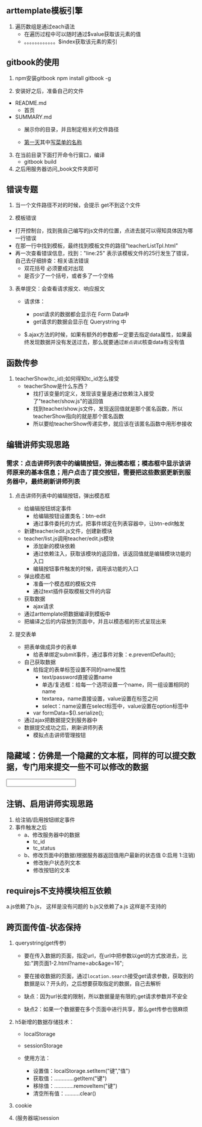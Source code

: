 ## arttemplate模板引擎
1. 遍历数组是通过each语法
    + 在遍历过程中可以随时通过$value获取该元素的值
    + 。。。。。。。。。。。。$index获取该元素的索引


## gitbook的使用
1. npm安装gitbook
npm install gitbook -g

2. 安装好之后，准备自己的文件
+ README.md
    - 首页
+ SUMMARY.md
    - 展示你的目录，并且制定相关的文件路径

    - [第一天](第一天.md)其中[写菜单的名称](文件的路径)
3. 在当前目录下面打开命令行窗口，编译
    - gitbook build
4. 之后用服务器访问_book文件夹即可


## 错误专题
1. 当一个文件路径不对的时候，会提示 get不到这个文件

2. 模板错误
+ 打开控制台，找到我自己编写的js文件的位置，点进去就可以得知具体因为哪一行错误
+ 在那一行中找到模板，最终找到模板文件的路径"teacherListTpl.html"
+ 再一次查看错误信息，找到："line:25" 表示该模板文件的25行发生了错误，自己去仔细排查：相关语法错误
    - 双花括号 必须要成对出现
    - 是否少了一个括号，或者多了一个空格

3. 表单提交：会查看请求报文、响应报文
    + 请求体：
        - post请求的数据都会显示在 Form Data中
        - get请求的数据会显示在 Querystring 中

    + $.ajax方法的时候，如果有额外的参数都一定要去指定data属性，如果最终发现数据并没有发送过去，那么就要通过`断点调试`核查data有没有值

## 函数传参
1. teacherShow(tc_id);如何得知tc_id怎么接受
    + teacherShow是什么东西？
        - 找打该变量的定义，发现该变量是通过依赖注入接受了"teacher/show.js"的返回值
        - 找到teacher/show.js文件，发现返回值就是那个匿名函数，所以teacherShow指向的就是那个匿名函数
        - 所以要给teacherShow传递实参，就应该在该匿名函数中用形参接收


## 编辑讲师实现思路
### 需求：点击讲师列表中的编辑按钮，弹出模态框；模态框中显示该讲师原来的基本信息；用户点击了提交按钮，需要把这些数据更新到服务器中，最终刷新讲师列表
1. 点击讲师列表中的编辑按钮，弹出模态框
    + 给编辑按钮绑定事件
        - 给编辑按钮设置类名：btn-edit
        - 通过事件委托的方式，把事件绑定在列表容器中，让btn-edit触发
    + 新建teacher/edit.js文件，创建新模块
    + teacher/list.js调用teacher/edit.js模块
        - 添加新的模块依赖
        - 通过依赖注入，获取该模块的返回值，该返回值就是编辑模块功能的入口
        - 编辑按钮事件触发的时候，调用该功能的入口
    + 弹出模态框
        - 准备一个模态框的模板文件
        - 通过text插件获取模板文件的内容
    + 获取数据
        - ajax请求
    + 通过arttemplate把数据编译到模板中
    + 把编译之后的内容放到页面中，并且以模态框的形式呈现出来

2. 提交表单
    + 把表单做成异步的表单
        - 给表单绑定submit事件，通过事件对象：e.preventDefault();
    + 自己获取数据
        - 给指定的表单标签设置不同的name属性
            - text/password直接设置name
            - 单选/复选框：给每一个选项设置一个name，同一组设置相同的name
            - textarea，name直接设置，value设置在标签之间
            - select：name设置在select标签中，value设置在option标签中
        - var formData=$().serialize();
    + 通过ajax把数据提交到服务器中
    + 数据提交成功之后，刷新讲师列表
        - 模拟点击讲师管理按钮

## 隐藏域：仿佛是一个隐藏的文本框，同样的可以提交数据，专门用来提交一些不可以修改的数据
<input type="hide"/>

## 注销、启用讲师实现思路
1. 给注销/启用按钮绑定事件
2. 事件触发之后
    + a、修改服务器中的数据
        - tc_id
        + tc_status
    + b、修改页面中的数据(根据服务器返回值用户最新的状态值 0:启用 1:注销)
        -  修改账户状态列文本
        -  修改按钮的文本

## requirejs不支持模块相互依赖
a.js依赖了b.js，  这样是没有问题的
b.js又依赖了a.js    这样是不支持的

## 跨页面传值-状态保持
1. querystring(get传参)
    + 要在传入数据的页面，指定url，在url中把参数以get的方式放进去，比如:"跨页面1-2.html?name=abc&age=16";
    + 要在接收数据的页面，通过`location.search`接受get请求参数，获取到的数据是以？开头的，之后想要获取指定的数据，自己去解析

    + 缺点：因为url长度的限制，所以数据量是有限的;get请求参数并不安全
    + 缺点2：如果一个数据要在多个页面中进行共享，那么get传参也很麻烦

2. h5新增的数据存储技术：
    + localStorage
    + sessionStorage

    + 使用方法：
        - 设置值：localStorage.setItem("键","值")
        - 获取值：.............getItem("键")
        - 移除值：.............removeItem("键")
        - 清空所有值：..........clear()

3. cookie

4. (服务器端)session